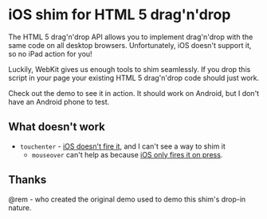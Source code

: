 # iOS shim for HTML 5 drag'n'drop

The HTML 5 drag'n'drop API allows you to implement drag'n'drop
with the same code on all desktop browsers. Unfortunately, iOS doesn't
support it, so no iPad action for you!

Luckily, WebKit gives us enough tools to shim seamlessly. If you drop
this script in your page your existing HTML 5 drag'n'drop code should
just work.

Check out the demo to see it in action. It should work on Android, but I
don't have an Android phone to test.

## What doesn't work

* `touchenter` - [iOS doesn't fire it](https://developer.apple.com/library/ios/#documentation/AppleApplications/Reference/SafariWebContent/HandlingEvents/HandlingEvents.html#//apple_ref/doc/uid/TP40006511-SW5), and I can't see a way to shim it
  * `mouseover` can't help as
because [iOS only fires it on press](https://developer.apple.com/library/ios/#DOCUMENTATION/AppleApplications/Reference/SafariWebContent/CreatingContentforSafarioniPhone/CreatingContentforSafarioniPhone.html#//apple_ref/doc/uid/TP40006482-SW21).

## Thanks

@rem - who created the original demo used to demo this shim's
drop-in nature.
